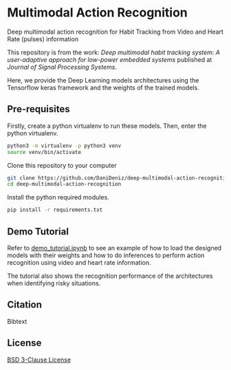 # Multimodal Action Recognition
Deep multimodal action recognition for Habit Tracking from Video and Heart Rate (pulses) information

This repository is from the work: *Deep multimodal habit tracking system: A user-adaptive approach for low-power
embedded systems* published at *Journal of Signal Processing Systems*.

Here, we provide the Deep Learning models architectures using the Tensorflow keras framework and the weights of the
trained models.

## Pre-requisites
Firstly, create a python virtualenv to run these models. Then, enter the python virtualenv.
```bash
python3 -m virtualenv -p python3 venv
source venv/bin/activate
```

Clone this repository to your computer
```bash
git clone https://github.com/DaniDeniz/deep-multimodal-action-recognition.git
cd deep-multimodal-action-recognition
```

Install the python required modules.
```bash
pip install -r requirements.txt
```

## Demo Tutorial
Refer to [demo_tutorial.ipynb](demo_tutorial.ipynb) to see an example of how to load the designed models with their weights
and how to do inferences to perform action recognition using video and heart rate information.

The tutorial also shows the recognition performance of the architectures when identifying risky situations.

## Citation
Bibtext

## License
[BSD 3-Clause License](LICENSE)
